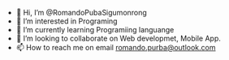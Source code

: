- 👋 Hi, I’m @RomandoPubaSigumonrong
- 👀 I’m interested in Programing
- 🌱 I’m currently learning Programiing languange
- 💞️ I’m looking to collaborate on Web developmet, Mobile App.
- 📫 How to reach me on email romando.purba@outlook.com

<!---
RomandoPubaSigumonrong/RomandoPubaSigumonrong is a ✨ special ✨ repository because its `README.md` (this file) appears on your GitHub profile.
You can click the Preview link to take a look at your changes.
--->

